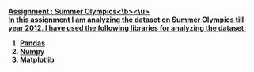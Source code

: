 <b><u>Assignment : Summer Olympics<\b><\u><br>
In this assignment I am analyzing the dataset on Summer Olympics till year 2012. I have used the following libraries for analyzing the dataset:<br>
1. Pandas<br>
2. Numpy<br>
3. Matplotlib

